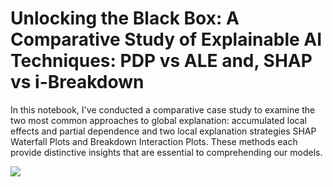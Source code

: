 # Unlocking the Black Box: A Comparative Study of Explainable AI Techniques: PDP vs ALE and, SHAP vs i-Breakdown

In this notebook, I've conducted a comparative case study to examine the two most common approaches to global explanation: accumulated local effects and partial dependence and two local explanation strategies SHAP Waterfall Plots and Breakdown Interaction Plots. These methods each provide distinctive insights that are essential to comprehending our models.

![](https://github.com/singhvarsha0808/Comparative_Study_of_XAI_Techniques/key_model_output.GIF)

